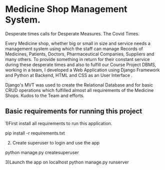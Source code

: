 # Medicine Shop Management System. 

Desperate times calls for Desperate Measures. The Covid Times. 

Every Medicine shop, whether big or small in size and service needs a management system using which the staff can manage Records of Medicines, Patients, Doctors, Pharmaceutical Companies, Suppliers and many others. To provide something in return for their constant service during these desperate times and also to fulfill our Course Project DBMS, working in a team, I developed a Web Application using Django Framework and Python at Backend, HTML and CSS as an User Interface . 

Django's MVT was used to create the Relational Database and for basic CRUD operations which fulfilled almost all requirements of the Medicine Shops.
Kudos to the Team and efforts.



## Basic requirements for running this project

1)First install all requirements to run this application.

pip install -r requirements.txt

2) Create superuser to login and use the app

python manage.py createsuperuser

3)Launch the app on localhost
python manage.py runserver
